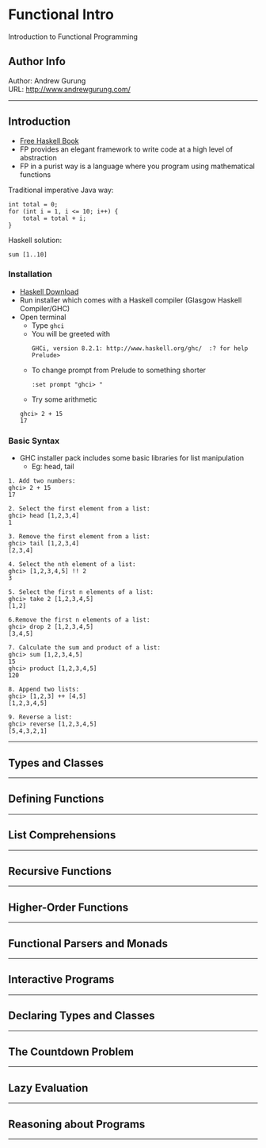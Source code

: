 # Functional Intro
Introduction to Functional Programming

Author Info
-----------
Author: Andrew Gurung <br>
URL: http://www.andrewgurung.com/

-----------

## Introduction
- [Free Haskell Book](http://learnyouahaskell.com/)
- FP provides an elegant framework to write code at a high level of abstraction
- FP in a purist way is a language where you program using mathematical functions

Traditional imperative Java way:
```
int total = 0;
for (int i = 1, i <= 10; i++) {
    total = total + i;
}
```

Haskell solution:
```
sum [1..10]
```

### Installation
- [Haskell Download](https://www.haskell.org/platform/)
- Run installer which comes with a Haskell compiler (Glasgow Haskell Compiler/GHC)
- Open terminal
    - Type `ghci`
    - You will be greeted with
        ```
        GHCi, version 8.2.1: http://www.haskell.org/ghc/  :? for help
        Prelude>
        ```
    - To change prompt from Prelude to something shorter
        ```
        :set prompt "ghci> "
        ```
    - Try some arithmetic
    ```
    ghci> 2 + 15  
    17
    ``` 

### Basic Syntax
- GHC installer pack includes some basic libraries for list manipulation
    - Eg: head, tail
```
1. Add two numbers:
ghci> 2 + 15
17

2. Select the first element from a list:
ghci> head [1,2,3,4]
1

3. Remove the first element from a list:
ghci> tail [1,2,3,4]
[2,3,4]

4. Select the nth element of a list:
ghci> [1,2,3,4,5] !! 2
3

5. Select the first n elements of a list:
ghci> take 2 [1,2,3,4,5]
[1,2]

6.Remove the first n elements of a list:
ghci> drop 2 [1,2,3,4,5]
[3,4,5]

7. Calculate the sum and product of a list:
ghci> sum [1,2,3,4,5]
15
ghci> product [1,2,3,4,5]
120

8. Append two lists:
ghci> [1,2,3] ++ [4,5]
[1,2,3,4,5]

9. Reverse a list:
ghci> reverse [1,2,3,4,5]
[5,4,3,2,1]
```
-----------

## Types and Classes

-----------

## Defining Functions

-----------

## List Comprehensions

-----------

## Recursive Functions

-----------

## Higher-Order Functions

-----------

## Functional Parsers and Monads

-----------

## Interactive Programs

-----------

## Declaring Types and Classes

-----------

## The Countdown Problem

-----------

## Lazy Evaluation

-----------


## Reasoning about Programs

-----------